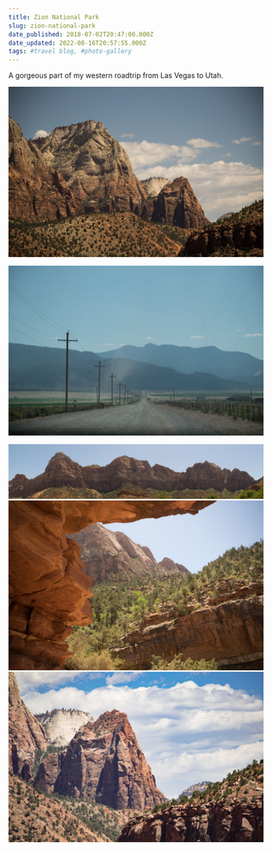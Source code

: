 ```yaml
---
title: Zion National Park
slug: zion-national-park
date_published: 2018-07-02T20:47:00.000Z
date_updated: 2022-08-16T20:57:55.000Z
tags: #travel blog, #photo-gallery
---
```


A gorgeous part of my western roadtrip from Las Vegas to Utah.

![](../../content/images/2022/08/Zion-27_90rk0moL.jpeg)

![](../../content/images/2022/08/Zion-49_zC8hevK4.jpeg)

![](../../content/images/2022/08/Zion-13_WOdirDHY.jpeg)![](../../content/images/2022/08/Zion-29_waVHGNqe.jpeg)![](../../content/images/2022/08/Zion-26_e1wDRSkd.jpeg)
